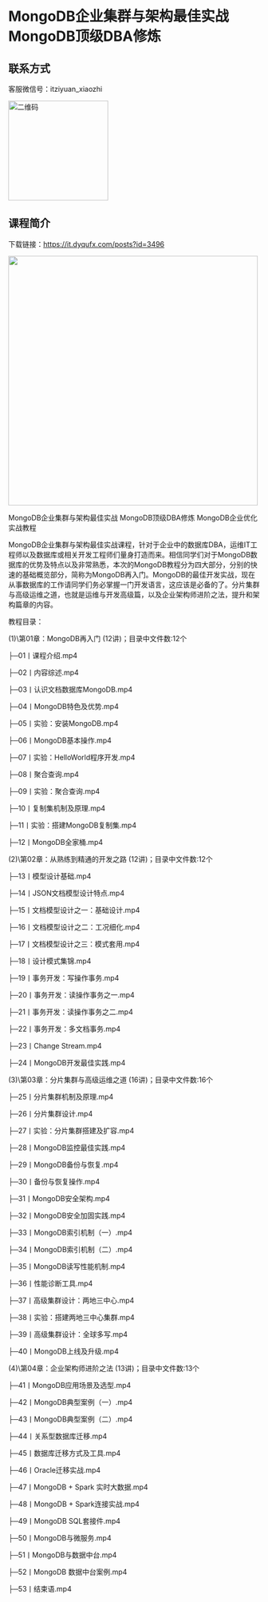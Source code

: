 # MongoDB企业集群与架构最佳实战 MongoDB顶级DBA修炼

## 联系方式

客服微信号：itziyuan_xiaozhi

<img src="https://ziyuanyun.oss-cn-guangzhou.aliyuncs.com/common/20240614073449/666b82192834a.jpg" width="200" height="200" alt="二维码">

## 课程简介

下载链接：https://it.dyqufx.com/posts?id=3496

<img src="https://ziyuanyun.oss-cn-guangzhou.aliyuncs.com/yun/20240515185209/664493d912bca.jpg" width="500" alt="">

  

 MongoDB企业集群与架构最佳实战 MongoDB顶级DBA修炼 MongoDB企业优化实战教程

 MongoDB企业集群与架构最佳实战课程，针对于企业中的数据库DBA，运维IT工程师以及数据库或相关开发工程师们量身打造而来。相信同学们对于MongoDB数据库的优势及特点以及非常熟悉，本次的MongoDB教程分为四大部分，分别的快速的基础概览部分，简称为MongoDB再入门。MongoDB的最佳开发实战，现在从事数据库的工作请同学们务必掌握一门开发语言，这应该是必备的了。分片集群与高级运维之道，也就是运维与开发高级篇，以及企业架构师进阶之法，提升和架构篇章的内容。

 教程目录：

 (1)\第01章：MongoDB再入门 (12讲)；目录中文件数:12个

 ├─01丨课程介绍.mp4

 ├─02丨内容综述.mp4

 ├─03丨认识文档数据库MongoDB.mp4

 ├─04丨MongoDB特色及优势.mp4

 ├─05丨实验：安装MongoDB.mp4

 ├─06丨MongoDB基本操作.mp4

 ├─07丨实验：HelloWorld程序开发.mp4

 ├─08丨聚合查询.mp4

 ├─09丨实验：聚合查询.mp4

 ├─10丨复制集机制及原理.mp4

 ├─11丨实验：搭建MongoDB复制集.mp4

 ├─12丨MongoDB全家桶.mp4

 (2)\第02章：从熟练到精通的开发之路 (12讲)；目录中文件数:12个

 ├─13丨模型设计基础.mp4

 ├─14丨JSON文档模型设计特点.mp4

 ├─15丨文档模型设计之一：基础设计.mp4

 ├─16丨文档模型设计之二：工况细化.mp4

 ├─17丨文档模型设计之三：模式套用.mp4

 ├─18丨设计模式集锦.mp4

 ├─19丨事务开发：写操作事务.mp4

 ├─20丨事务开发：读操作事务之一.mp4

 ├─21丨事务开发：读操作事务之二.mp4

 ├─22丨事务开发：多文档事务.mp4

 ├─23丨Change Stream.mp4

 ├─24丨MongoDB开发最佳实践.mp4

 (3)\第03章：分片集群与高级运维之道 (16讲)；目录中文件数:16个

 ├─25丨分片集群机制及原理.mp4

 ├─26丨分片集群设计.mp4

 ├─27丨实验：分片集群搭建及扩容.mp4

 ├─28丨MongoDB监控最佳实践.mp4

 ├─29丨MongoDB备份与恢复.mp4

 ├─30丨备份与恢复操作.mp4

 ├─31丨MongoDB安全架构.mp4

 ├─32丨MongoDB安全加固实践.mp4

 ├─33丨MongoDB索引机制（一）.mp4

 ├─34丨MongoDB索引机制（二）.mp4

 ├─35丨MongoDB读写性能机制.mp4

 ├─36丨性能诊断工具.mp4

 ├─37丨高级集群设计：两地三中心.mp4

 ├─38丨实验：搭建两地三中心集群.mp4

 ├─39丨高级集群设计：全球多写.mp4

 ├─40丨MongoDB上线及升级.mp4

 (4)\第04章：企业架构师进阶之法 (13讲)；目录中文件数:13个

 ├─41丨MongoDB应用场景及选型.mp4

 ├─42丨MongoDB典型案例（一）.mp4

 ├─43丨MongoDB典型案例（二）.mp4

 ├─44丨关系型数据库迁移.mp4

 ├─45丨数据库迁移方式及工具.mp4

 ├─46丨Oracle迁移实战.mp4

 ├─47丨MongoDB + Spark 实时大数据.mp4

 ├─48丨MongoDB + Spark连接实战.mp4

 ├─49丨MongoDB SQL套接件.mp4

 ├─50丨MongoDB与微服务.mp4

 ├─51丨MongoDB与数据中台.mp4

 ├─52丨MongoDB 数据中台案例.mp4

 ├─53丨结束语.mp4

  